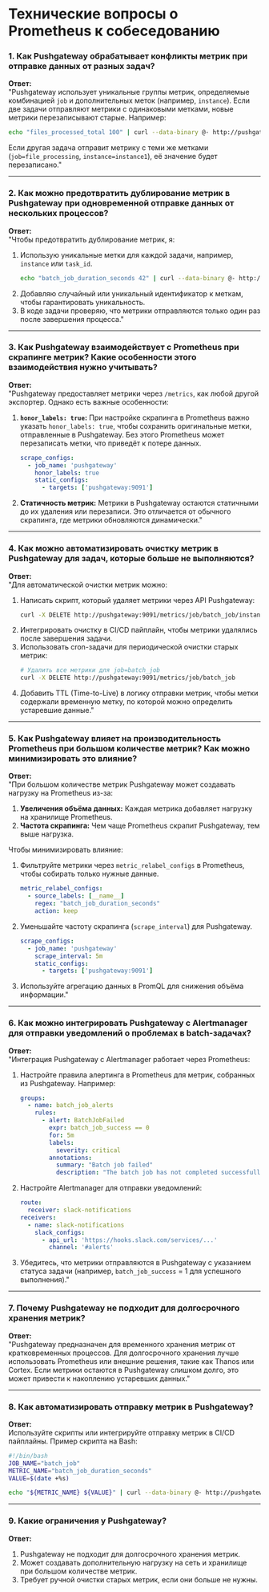 # **Технические вопросы о Prometheus к собеседованию**

### **1. Как Pushgateway обрабатывает конфликты метрик при отправке данных от разных задач?**
**Ответ:**  
"Pushgateway использует уникальные группы метрик, определяемые комбинацией `job` и дополнительных меток (например, `instance`). Если две задачи отправляют метрики с одинаковыми метками, новые метрики перезаписывают старые. Например:  
```bash
echo "files_processed_total 100" | curl --data-binary @- http://pushgateway:9091/metrics/job/file_processing/instance/instance1
```
Если другая задача отправит метрику с теми же метками (`job=file_processing`, `instance=instance1`), её значение будет перезаписано."

---

### **2. Как можно предотвратить дублирование метрик в Pushgateway при одновременной отправке данных от нескольких процессов?**
**Ответ:**  
"Чтобы предотвратить дублирование метрик, я:
1. Использую уникальные метки для каждой задачи, например, `instance` или `task_id`.  
   ```bash
   echo "batch_job_duration_seconds 42" | curl --data-binary @- http://pushgateway:9091/metrics/job/batch_job/task_id/12345
   ```
2. Добавляю случайный или уникальный идентификатор к меткам, чтобы гарантировать уникальность.
3. В коде задачи проверяю, что метрики отправляются только один раз после завершения процесса."

---

### **3. Как Pushgateway взаимодействует с Prometheus при скрапинге метрик? Какие особенности этого взаимодействия нужно учитывать?**
**Ответ:**  
"Pushgateway предоставляет метрики через `/metrics`, как любой другой экспортер. Однако есть важные особенности:
1. **`honor_labels: true`:** При настройке скрапинга в Prometheus важно указать `honor_labels: true`, чтобы сохранить оригинальные метки, отправленные в Pushgateway. Без этого Prometheus может перезаписать метки, что приведёт к потере данных.
   ```yaml
   scrape_configs:
     - job_name: 'pushgateway'
       honor_labels: true
       static_configs:
         - targets: ['pushgateway:9091']
   ```
2. **Статичность метрик:** Метрики в Pushgateway остаются статичными до их удаления или перезаписи. Это отличается от обычного скрапинга, где метрики обновляются динамически."

---

### **4. Как можно автоматизировать очистку метрик в Pushgateway для задач, которые больше не выполняются?**
**Ответ:**  
"Для автоматической очистки метрик можно:
1. Написать скрипт, который удаляет метрики через API Pushgateway:  
   ```bash
   curl -X DELETE http://pushgateway:9091/metrics/job/batch_job/instance/instance1
   ```
2. Интегрировать очистку в CI/CD пайплайн, чтобы метрики удалялись после завершения задачи.
3. Использовать cron-задачи для периодической очистки старых метрик:  
   ```bash
   # Удалить все метрики для job=batch_job
   curl -X DELETE http://pushgateway:9091/metrics/job/batch_job
   ```
4. Добавить TTL (Time-to-Live) в логику отправки метрик, чтобы метки содержали временную метку, по которой можно определить устаревшие данные."

---

### **5. Как Pushgateway влияет на производительность Prometheus при большом количестве метрик? Как можно минимизировать это влияние?**
**Ответ:**  
"При большом количестве метрик Pushgateway может создавать нагрузку на Prometheus из-за:
1. **Увеличения объёма данных:** Каждая метрика добавляет нагрузку на хранилище Prometheus.
2. **Частота скрапинга:** Чем чаще Prometheus скрапит Pushgateway, тем выше нагрузка.

Чтобы минимизировать влияние:
1. Фильтруйте метрики через `metric_relabel_configs` в Prometheus, чтобы собирать только нужные данные.  
   ```yaml
   metric_relabel_configs:
     - source_labels: [__name__]
       regex: "batch_job_duration_seconds"
       action: keep
   ```
2. Уменьшайте частоту скрапинга (`scrape_interval`) для Pushgateway.  
   ```yaml
   scrape_configs:
     - job_name: 'pushgateway'
       scrape_interval: 5m
       static_configs:
         - targets: ['pushgateway:9091']
   ```
3. Используйте агрегацию данных в PromQL для снижения объёма информации."

---

### **6. Как можно интегрировать Pushgateway с Alertmanager для отправки уведомлений о проблемах в batch-задачах?**
**Ответ:**  
"Интеграция Pushgateway с Alertmanager работает через Prometheus:
1. Настройте правила алертинга в Prometheus для метрик, собранных из Pushgateway. Например:  
   ```yaml
   groups:
     - name: batch_job_alerts
       rules:
         - alert: BatchJobFailed
           expr: batch_job_success == 0
           for: 5m
           labels:
             severity: critical
           annotations:
             summary: "Batch job failed"
             description: "The batch job has not completed successfully."
   ```
2. Настройте Alertmanager для отправки уведомлений:  
   ```yaml
   route:
     receiver: slack-notifications
   receivers:
     - name: slack-notifications
       slack_configs:
         - api_url: 'https://hooks.slack.com/services/...'
           channel: '#alerts'
   ```
3. Убедитесь, что метрики отправляются в Pushgateway с указанием статуса задачи (например, `batch_job_success` = 1 для успешного выполнения)."

---

### **7. Почему Pushgateway не подходит для долгосрочного хранения метрик?**
**Ответ:**  
"Pushgateway предназначен для временного хранения метрик от кратковременных процессов. Для долгосрочного хранения лучше использовать Prometheus или внешние решения, такие как Thanos или Cortex. Если метрики остаются в Pushgateway слишком долго, это может привести к накоплению устаревших данных."

---

### **8. Как автоматизировать отправку метрик в Pushgateway?**
**Ответ:**  
Используйте скрипты или интегрируйте отправку метрик в CI/CD пайплайны. Пример скрипта на Bash:  
```bash
#!/bin/bash
JOB_NAME="batch_job"
METRIC_NAME="batch_job_duration_seconds"
VALUE=$(date +%s)

echo "${METRIC_NAME} ${VALUE}" | curl --data-binary @- http://pushgateway:9091/metrics/job/${JOB_NAME}
```

---

### **9. Какие ограничения у Pushgateway?**
**Ответ:**  
1. Pushgateway не подходит для долгосрочного хранения метрик.  
2. Может создавать дополнительную нагрузку на сеть и хранилище при большом количестве метрик.  
3. Требует ручной очистки старых метрик, если они больше не нужны.
